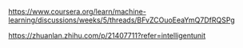 https://www.coursera.org/learn/machine-learning/discussions/weeks/5/threads/BFvZCOuoEeaYmQ7DfRQSPg

https://zhuanlan.zhihu.com/p/21407711?refer=intelligentunit

